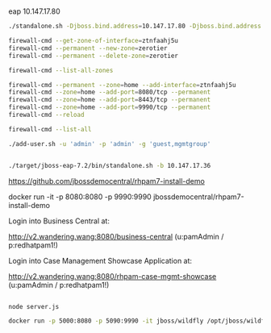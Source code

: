 #

eap 10.147.17.80

```bash
./standalone.sh -Djboss.bind.address=10.147.17.80 -Djboss.bind.address.management=10.147.17.80

firewall-cmd --get-zone-of-interface=ztnfaahj5u
firewall-cmd --permanent --new-zone=zerotier
firewall-cmd --permanent --delete-zone=zerotier

firewall-cmd --list-all-zones

firewall-cmd --permanent --zone=home --add-interface=ztnfaahj5u
firewall-cmd --zone=home --add-port=8080/tcp --permanent
firewall-cmd --zone=home --add-port=8443/tcp --permanent
firewall-cmd --zone=home --add-port=9990/tcp --permanent
firewall-cmd --reload

firewall-cmd --list-all

./add-user.sh -u 'admin' -p 'admin' -g 'guest,mgmtgroup'


./target/jboss-eap-7.2/bin/standalone.sh -b 10.147.17.36
```

https://github.com/jbossdemocentral/rhpam7-install-demo

docker run -it -p 8080:8080 -p 9990:9990 jbossdemocentral/rhpam7-install-demo

Login into Business Central at:

http://v2.wandering.wang:8080/business-central  (u:pamAdmin / p:redhatpam1!)       

Login into Case Management Showcase Application at:                        

http://v2.wandering.wang:8080/rhpam-case-mgmt-showcase  (u:pamAdmin / p:redhatpam1!)

```bash

node server.js

docker run -p 5000:8080 -p 5090:9990 -it jboss/wildfly /opt/jboss/wildfly/bin/standalone.sh -bmanagement 0.0.0.0

```